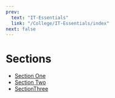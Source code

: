 ```yaml
---
prev:
  text: "IT-Essentials"
  link: "/College/IT-Essentials/index"
next: false
---
```


# Sections

- [Section One](SectionOne.md)
- [Section Two](SectionTwo.md)
- [SectionThree](SectionThree.md)
